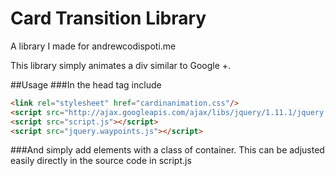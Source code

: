 # Card Transition Library
A library I made for andrewcodispoti.me

This library simply animates a div similar to Google +.

##Usage
###In the head tag include
```HTML
<link rel="stylesheet" href="cardinanimation.css"/>
<script src="http://ajax.googleapis.com/ajax/libs/jquery/1.11.1/jquery.min.js"></script>
<script src="script.js"></script>
<script src="jquery.waypoints.js"></script>
```
###And simply add elements with a class of container. This can be adjusted
easily directly in the source code in script.js
